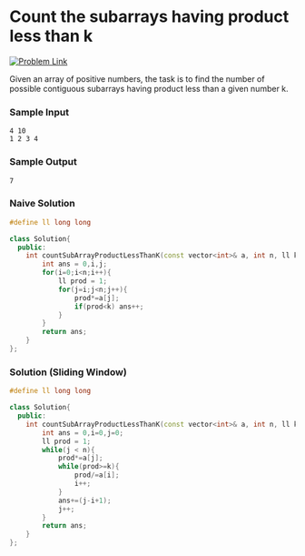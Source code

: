 # Count the subarrays having product less than k

[![Problem Link](https://img.shields.io/badge/GeeksforGeeks-298D46?style=for-the-badge&logo=geeksforgeeks&logoColor=white)](https://practice.geeksforgeeks.org/problems/count-the-subarrays-having-product-less-than-k1708/1/)

Given an array of positive numbers, the task is to find the number of possible contiguous subarrays having product less than a given number k.

### Sample Input
```
4 10
1 2 3 4
```
### Sample Output
```
7
```

### Naive Solution
```cpp
#define ll long long

class Solution{
  public:
    int countSubArrayProductLessThanK(const vector<int>& a, int n, ll k) {
        int ans = 0,i,j;
        for(i=0;i<n;i++){
            ll prod = 1;
            for(j=i;j<n;j++){
                prod*=a[j];
                if(prod<k) ans++;
            }
        }
        return ans;
    }
};

```

### Solution (Sliding Window)
```cpp
#define ll long long

class Solution{
  public:
    int countSubArrayProductLessThanK(const vector<int>& a, int n, ll k) {
        int ans = 0,i=0,j=0;
        ll prod = 1;
        while(j < n){
            prod*=a[j];
            while(prod>=k){
                prod/=a[i];
                i++;
            }
            ans+=(j-i+1);
            j++;
        }
        return ans;
    }
};
```


